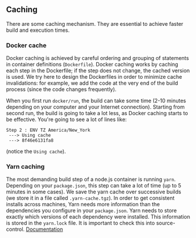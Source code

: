 ## Caching

There are some caching mechanism. They are essential to achieve faster build and execution times.

### Docker cache

Docker caching is achieved by careful ordering and grouping of statements in container definitions (`Dockerfile`).
Docker caching works by caching each step in the Dockerfile; if the step does not change, the cached version is used.
We try here to design the Dockerfiles in order to minimize cache invalidations: for example, we add the code at the very end of the build process (since the code changes frequently).

When you first run `docker/run`, the build can take some time (2-10 minutes depending on your computer and your Internet connection). Starting from second run, the build is going to take a lot less, as Docker caching starts to be effective. You're going to see a lot of lines like:

```
Step 2 : ENV TZ America/New_York
 ---> Using cache
 ---> 8f46e6131fa8
```

(notice the `Using cache`).

### Yarn caching

The most demanding build step of a node.js container is running `yarn`. Depending on your `package.json`, this step can take a lot of time (up to 5 minutes in some cases). We save the yarn cache over successive builds (we store it in a file called `.yarn-cache.tgz`). In order to get consistent installs across machines, Yarn needs more information than the dependencies you configure in your `package.json`. Yarn needs to store exactly which versions of each dependency were installed. This information is stored in the `yarn.lock` file. It is important to check this into source-control. [Documentation](https://yarnpkg.com/en/docs/yarn-lock)
